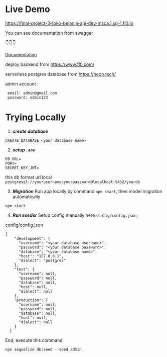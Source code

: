 # Live Demo

https://final-project-3-toko-belanja-api-dev-mzca.1.sg-1.fl0.io

You can see documentation from swagger

👇👇👇

[Documentation](https://final-project-3-toko-belanja-api-dev-mzca.1.sg-1.fl0.io/api)

deploy backend from https://www.fl0.com/

serverless postgres database from https://neon.tech/

admin account :

```
 email: admin@gmail.com
 password: admin123
```

# Trying Locally

1. **_create database_**

```
CREATE DATABASE <your database name>
```

2. **_setup `.env`_**

```
DB_URL=
PORT=
SECRET_KEY_JWT=
```

this db format url local
`postgresql://yourusername:yourpassword@localhost:5432/yourdb`

3. **_Migration_**
   Run app locally by command `npm start`, then model migration automatically

```
npm start
```

4. **_Run seeder_**
   Setup config manually here `config/config.json`,

config/config.json

```
{
    "development": {
      "username": "<your database username>",
      "password": "<your database password>",
      "database": "<your database name>",
      "host": "127.0.0.1",
      "dialect": "postgres"
    },
    "test": {
      "username": null,
      "password": null,
      "database": null,
      "host": null,
      "dialect": null
    },
    "production": {
      "username": null,
      "password": null,
      "database": null,
      "host": null,
      "dialect": null
    }
  }
```

End, execute this command

```
npx sequelize db:seed --seed admin
```
